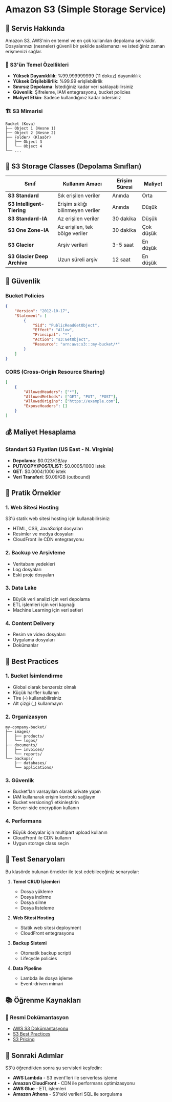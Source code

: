 # Amazon S3 (Simple Storage Service)

## 📖 Servis Hakkında

Amazon S3, AWS'nin en temel ve en çok kullanılan depolama servisidir. Dosyalarınızı (nesneler) güvenli bir şekilde saklamanızı ve istediğiniz zaman erişmenizi sağlar.

### 🎯 S3'ün Temel Özellikleri

- **Yüksek Dayanıklılık**: %99.999999999 (11 dokuz) dayanıklılık
- **Yüksek Erişilebilirlik**: %99.99 erişilebilirlik
- **Sınırsız Depolama**: İstediğiniz kadar veri saklayabilirsiniz
- **Güvenlik**: Şifreleme, IAM entegrasyonu, bucket policies
- **Maliyet Etkin**: Sadece kullandığınız kadar ödersiniz

### 🏗️ S3 Mimarisi

```
Bucket (Kova)
├── Object 1 (Nesne 1)
├── Object 2 (Nesne 2)
├── Folder/ (Klasör)
│   ├── Object 3
│   └── Object 4
└── ...
```

## 📁 S3 Storage Classes (Depolama Sınıfları)

| Sınıf | Kullanım Amacı | Erişim Süresi | Maliyet |
|-------|----------------|---------------|---------|
| **S3 Standard** | Sık erişilen veriler | Anında | Orta |
| **S3 Intelligent-Tiering** | Erişim sıklığı bilinmeyen veriler | Anında | Düşük |
| **S3 Standard-IA** | Az erişilen veriler | 30 dakika | Düşük |
| **S3 One Zone-IA** | Az erişilen, tek bölge veriler | 30 dakika | Çok düşük |
| **S3 Glacier** | Arşiv verileri | 3-5 saat | En düşük |
| **S3 Glacier Deep Archive** | Uzun süreli arşiv | 12 saat | En düşük |

## 🔐 Güvenlik

### Bucket Policies
```json
{
    "Version": "2012-10-17",
    "Statement": [
        {
            "Sid": "PublicReadGetObject",
            "Effect": "Allow",
            "Principal": "*",
            "Action": "s3:GetObject",
            "Resource": "arn:aws:s3:::my-bucket/*"
        }
    ]
}
```

### CORS (Cross-Origin Resource Sharing)
```json
[
    {
        "AllowedHeaders": ["*"],
        "AllowedMethods": ["GET", "PUT", "POST"],
        "AllowedOrigins": ["https://example.com"],
        "ExposeHeaders": []
    }
]
```

## 💰 Maliyet Hesaplama

### Standart S3 Fiyatları (US East - N. Virginia)
- **Depolama**: $0.023/GB/ay
- **PUT/COPY/POST/LIST**: $0.0005/1000 istek
- **GET**: $0.0004/1000 istek
- **Veri Transferi**: $0.09/GB (outbound)

## 🚀 Pratik Örnekler

### 1. Web Sitesi Hosting
S3'ü statik web sitesi hosting için kullanabilirsiniz:
- HTML, CSS, JavaScript dosyaları
- Resimler ve medya dosyaları
- CloudFront ile CDN entegrasyonu

### 2. Backup ve Arşivleme
- Veritabanı yedekleri
- Log dosyaları
- Eski proje dosyaları

### 3. Data Lake
- Büyük veri analizi için veri depolama
- ETL işlemleri için veri kaynağı
- Machine Learning için veri setleri

### 4. Content Delivery
- Resim ve video dosyaları
- Uygulama dosyaları
- Dokümanlar

## 🔧 Best Practices

### 1. Bucket İsimlendirme
- Global olarak benzersiz olmalı
- Küçük harfler kullanın
- Tire (-) kullanabilirsiniz
- Alt çizgi (_) kullanmayın

### 2. Organizasyon
```
my-company-bucket/
├── images/
│   ├── products/
│   └── logos/
├── documents/
│   ├── invoices/
│   └── reports/
└── backups/
    ├── databases/
    └── applications/
```

### 3. Güvenlik
- Bucket'ları varsayılan olarak private yapın
- IAM kullanarak erişim kontrolü sağlayın
- Bucket versioning'i etkinleştirin
- Server-side encryption kullanın

### 4. Performans
- Büyük dosyalar için multipart upload kullanın
- CloudFront ile CDN kullanın
- Uygun storage class seçin

## 🧪 Test Senaryoları

Bu klasörde bulunan örnekler ile test edebileceğiniz senaryolar:

1. **Temel CRUD İşlemleri**
   - Dosya yükleme
   - Dosya indirme
   - Dosya silme
   - Dosya listeleme

2. **Web Sitesi Hosting**
   - Statik web sitesi deployment
   - CloudFront entegrasyonu

3. **Backup Sistemi**
   - Otomatik backup scripti
   - Lifecycle policies

4. **Data Pipeline**
   - Lambda ile dosya işleme
   - Event-driven mimari

## 📚 Öğrenme Kaynakları

### 📖 Resmi Dokümantasyon
- [AWS S3 Dokümantasyonu](https://docs.aws.amazon.com/s3/)
- [S3 Best Practices](https://docs.aws.amazon.com/AmazonS3/latest/userguide/best-practices.html)
- [S3 Pricing](https://aws.amazon.com/s3/pricing/)

## 🎯 Sonraki Adımlar

S3'ü öğrendikten sonra şu servisleri keşfedin:
- **AWS Lambda** - S3 event'leri ile serverless işleme
- **Amazon CloudFront** - CDN ile performans optimizasyonu
- **AWS Glue** - ETL işlemleri
- **Amazon Athena** - S3'teki verileri SQL ile sorgulama
